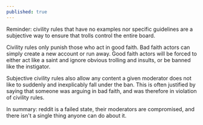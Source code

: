 ```yaml
---
published: true
---
```

Reminder: civility rules that have no examples nor specific guidelines are a subjective way to ensure that trolls control the entire board.

Civility rules only punish those who act in good faith. Bad faith actors can simply create a new account or run away. Good faith actors will be forced to either act like a saint and ignore obvious trolling and insults, or be banned like the instigator.

Subjective civility rules also allow any content a given moderator does not like to suddenly and inexplicably fall under the ban. This is often justified by saying that someone was arguing in bad faith, and was therefore in violation of civility rules.

In summary: reddit is a failed state, their moderators are compromised, and there isn't a single thing anyone can do about it.
